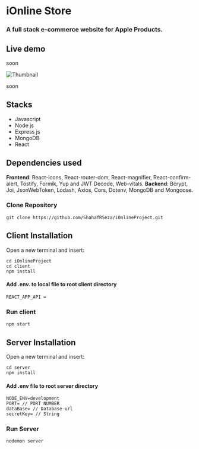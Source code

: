 # iOnline Store

### A full stack e-commerce website for Apple Products.

## Live demo 

soon

![Thumbnail](https://i.postimg.cc/QdLSGRGj/Untitled-1.jpg)

soon

## Stacks

- Javascript
- Node js
- Express js
- MongoDB
- React

## Dependencies used

**Frontend**: React-icons, React-router-dom, React-magnifier, React-confirm-alert, Tostify, Formik, Yup and JWT Decode, Web-vitals.
**Backend**: Bcrypt, Joi, JsonWebToken, Lodash, Axios, Cors, Dotenv, MongoDB and Mongoose.

### Clone Repository

```
git clone https://github.com/ShahafRSeza/iOnlineProject.git
```

## Client Installation

Open a new terminal and insert:
```
cd iOnlineProject
cd client
npm install
```

#### Add .env. to local file to root client directory

```
REACT_APP_API = 
```

### Run client 

```
npm start
```

## Server Installation

Open a new terminal and insert:
```
cd server
npm install
```

#### Add .env file to root server directory

```
NODE_ENV=development
PORT= // PORT NUMBER
dataBase= // Database-url
secretKey= // String
```

### Run Server 

```
nodemon server
```


